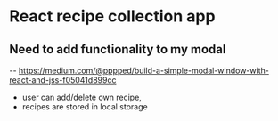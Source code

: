 # React recipe collection app

## Need to add functionality to my modal
-- https://medium.com/@pppped/build-a-simple-modal-window-with-react-and-jss-f05041d899cc

- user can add/delete own recipe,
- recipes are stored in local storage
